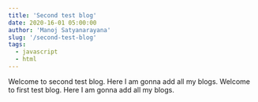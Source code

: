 ```yaml
---
title: 'Second test blog'
date: 2020-16-01 05:00:00
author: 'Manoj Satyanarayana'
slug: '/second-test-blog'
tags:
  - javascript
  - html
---
```


Welcome to second test blog. Here I am gonna add all my blogs. Welcome to first
test blog. Here I am gonna add all my blogs.
